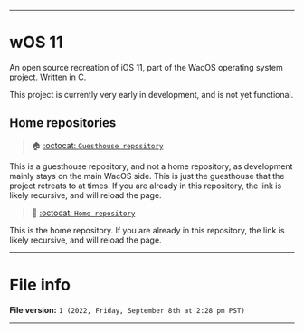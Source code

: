 
***

# wOS 11

An open source recreation of iOS 11, part of the WacOS operating system project. Written in C.

This project is currently very early in development, and is not yet functional.

## Home repositories

> 🏠️ [:octocat: `Guesthouse repository`](https://github.com/seanpm2001/wOS_11/)

This is a guesthouse repository, and not a home repository, as development mainly stays on the main WacOS side. This is just the guesthouse that the project retreats to at times. If you are already in this repository, the link is likely recursive, and will reload the page.

> 🏡️ [:octocat: `Home repository`](https://github.com/seanpm2001/WacOS/tree/WacOS-dev/wOS/11/)

This is the home repository. If you are already in this repository, the link is likely recursive, and will reload the page.

***

# File info

**File version:** `1 (2022, Friday, September 8th at 2:28 pm PST)`

***
